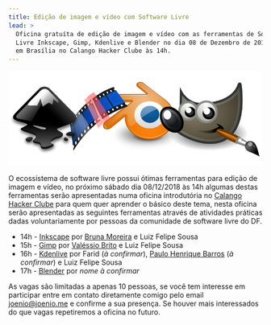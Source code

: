 ```yaml
---
title: Edição de imagem e vídeo com Software Livre
lead: >
  Oficina gratuíta de edição de imagem e vídeo com as ferramentas de Software
  Livre Inkscape, Gimp, Kdenlive e Blender no dia 08 de Dezembro de 2018
  em Brasília no Calango Hacker Clube às 14h.
---
```


![Inkscape, Gimp, Kdenline, Blender](/files/oficina-edicao-imagem.png)

O ecossistema de software livre possui ótimas ferramentas para edição de imagem
e vídeo, no próximo sábado dia 08/12/2018 às 14h algumas destas ferramentas
serão apresentadas numa oficina introdutória no [Calango Hacker
Clube](http://calango.club) para quem quer aprender o básico deste tema, nesta
oficina serão apresentadas as seguintes ferramentas através de atividades
práticas dadas voluntariamente por pessoas da comunidade de software livre do
DF.

* 14h - [Inkscape](http://inkscape.org) por [Bruna Moreira](http://brunanayara.github.io) e Luiz Felipe Sousa
* 15h - [Gimp](http://gimp.org) por [Valéssio Brito](http://valessiobrito.com.br) e Luiz Felipe Sousa
* 16h - [Kdenlive](http://kdenlive.org) por Farid (_à confirmar_), [Paulo Henrique Barros](http://calango.club/membros/paulo_barros) (_à confirmar_) e Luiz Felipe Sousa
* 17h - [Blender](http://www.blender.org) por _nome à confirmar_

As vagas são limitadas a apenas 10 pessoas, se você tem interesse em participar
entre em contato diretamente comigo pelo email joenio@joenio.me e confirme a
sua presença. Se houver mais interessados do que vagas repetiremos a oficina no
futuro.
